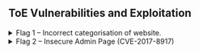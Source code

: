 ## ToE Vulnerabilities and Exploitation

<details>
<summary> Flag 1 – Incorrect categorisation of website. </summary>
<p><p/>
To begin, using the output of the initial nmap scan as a base, it is known the ToE has an open port 80. Port 80 is used by HTTP and is the default network port used to send and receive unencrypted web pages. This alludes to the fact this ToE has a webserver running off this IP address.<br/>


HTTP does not use any form of encryption or certificates to secure it unlike port 443, ‘HTTPS’, so remains historically one of the most probed ports on the Internet and will form the basis of this ethical hack.


Within the website, accessed by putting the IP of the ToE into the URL bar, are messages posted by each user, all with categories set. It would appear if the category is not set it defaults to ‘uncategorised’ which if accessed can allow you to see messages you are potentially not authorised to see as seen below:

<p align="center">
  <img src="https://user-images.githubusercontent.com/66912443/185343935-6524d0de-03e4-4fc7-aa79-54b8840f9e14.png">
</p>

</details>

<details>
<summary> Flag 2 – Insecure Admin Page (CVE-2017-8917) </summary>
<p><p/>
Navigating to the directory ‘/administrator/’ found from a guess of common admin login directories, it is clear the site is running their content management system (CMS) using the web application ‘joomla!’.

<p align="center">
  <img src="https://user-images.githubusercontent.com/66912443/185345885-c1d4419b-2263-46d1-a73b-c3d02f66ac07.png">
</p>
  
 All joomla web pages after version 1.6.0 store their version number in an xml file accessible through the URL seen below.
  
  <i>"http://www.[thejoomlawebsite].com/administrator/manifests/files/joomla.xml"</i>
  
  This is a major step in determining whether the page has any exploitable vulnerabilities as running out-of-date versions without the latest patches leaves the website open to attack.
  
  <p align="center">
  <img src="https://user-images.githubusercontent.com/66912443/185346752-72464ffc-ab94-4e31-b9c2-c2df1c334a40.png">
</p>

  
  
</details>

